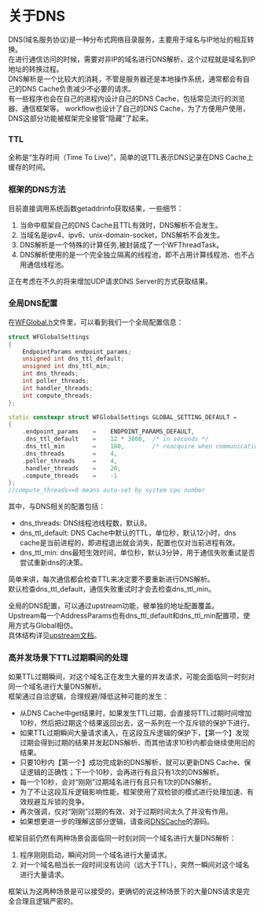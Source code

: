 # 关于DNS

DNS(域名服务协议)是一种分布式网络目录服务，主要用于域名与IP地址的相互转换。  
在进行通信访问的时候，需要对非IP的域名进行DNS解析，这个过程就是域名到IP地址的转换过程。  
DNS解析是一个比较大的消耗，不管是服务器还是本地操作系统，通常都会有自己的DNS Cache负责减少不必要的请求。  
有一些程序也会在自己的进程内设计自己的DNS Cache，包括常见流行的浏览器、通信框架等。
workflow也设计了自己的DNS Cache，为了方便用户使用，DNS这部分功能被框架完全接管“隐藏”了起来。

### TTL

全称是“生存时间（Time To Live)”，简单的说TTL表示DNS记录在DNS Cache上缓存的时间。

### 框架的DNS方法

目前直接调用系统函数getaddrinfo获取结果，一些细节：
1. 当命中框架自己的DNS Cache且TTL有效时，DNS解析不会发生。
2. 当域名是ipv4、ipv6、unix-domain-socket，DNS解析不会发生。
3. DNS解析是一个特殊的计算任务,被封装成了一个WFThreadTask。
4. DNS解析使用的是一个完全独立隔离的线程池，即不占用计算线程池、也不占用通信线程池。

正在考虑在不久的将来增加UDP请求DNS Server的方式获取结果。

### 全局DNS配置

在[WFGlobal.h](../src/manager/WFGlobal.h)文件里，可以看到我们一个全局配置信息：
~~~cpp
struct WFGlobalSettings
{
    EndpointParams endpoint_params;
    unsigned int dns_ttl_default;
    unsigned int dns_ttl_min;
    int dns_threads;
    int poller_threads;
    int handler_threads;
    int compute_threads;
};

static constexpr struct WFGlobalSettings GLOBAL_SETTING_DEFAULT =
{
    .endpoint_params    =    ENDPOINT_PARAMS_DEFAULT,
    .dns_ttl_default    =    12 * 3600,  /* in seconds */
    .dns_ttl_min        =    180,        /* reacquire when communication error */
    .dns_threads        =    4,
    .poller_threads     =    4,
    .handler_threads    =    20,
    .compute_threads    =    -1
};
//compute_threads<=0 means auto-set by system cpu number
~~~
其中，与DNS相关的配置包括：
  * dns_threads: DNS线程池线程数，默认8。
  * dns_ttl_default: DNS Cache中默认的TTL，单位秒，默认12小时，dns cache是当前进程的，即进程退出就会消失，配置也仅对当前进程有效。
  * dns_ttl_min: dns最短生效时间，单位秒，默认3分钟，用于通信失败重试是否尝试重新dns的决策。

简单来讲，每次通信都会检查TTL来决定要不要重新进行DNS解析。  
默认检查dns_ttl_default，通信失败重试时才会去检查dns_ttl_min。

全局的DNS配置，可以通过upstream功能，被单独的地址配置覆盖。  
Upstream每一个AddressParams也有dns_ttl_default和dns_ttl_min配置项，使用方式与Global相仿。  
具体结构详见[upstream文档](./about-upstream.md#Address属性)。

### 高并发场景下TTL过期瞬间的处理

如果TTL过期瞬间，对这个域名正在发生大量的并发请求，可能会面临同一时刻对同一个域名进行大量DNS解析。  
框架通过自洽逻辑，合理规避/降低这种可能的发生：
  * 从DNS Cache中get结果时，如果发生TTL过期，会直接将TTL过期时间增加10秒，然后把过期这个结果返回出去，这一系列在一个互斥锁的保护下进行。
  * 如果TTL过期瞬间大量请求涌入，在这段互斥逻辑的保护下，【第一个】发现过期会得到过期的结果并发起DNS解析、而其他请求10秒内都会继续使用旧的结果。
  * 只要10秒内【第一个】成功完成新的DNS解析，就可以更新DNS Cache、保证逻辑的正确性；下一个10秒，会再进行有且只有1次的DNS解析。
  * 每一个10秒，会对“刚刚”过期域名进行有且只有1次的DNS解析。
  * 为了不让这段互斥逻辑影响性能，框架使用了双检锁的模式进行处理加速、有效规避互斥锁的竞争。
  * 再次强调，仅对“刚刚”过期的有效、对于过期时间太久了并没有作用。
  * 如果想更进一步的理解这部分逻辑，请查阅[DNSCache](../src/manager/DNSCache.h)的源码。

框架目前仍然有两种场景会面临同一时刻对同一个域名进行大量DNS解析：
1. 程序刚刚启动，瞬间对同一个域名进行大量请求。
2. 对一个域名相当长一段时间没有访问（远大于TTL），突然一瞬间对这个域名进行大量请求。

框架认为这两种场景是可以接受的，更确切的说这种场景下的大量DNS请求是完全合理且逻辑严密的。

